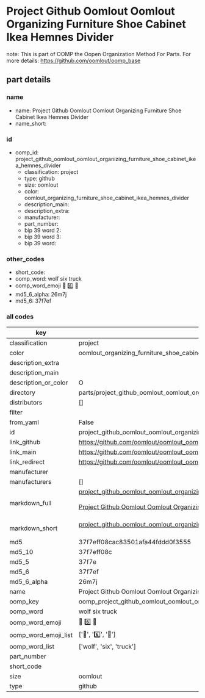 # Project Github Oomlout Oomlout Organizing Furniture Shoe Cabinet Ikea Hemnes Divider  

note: This is part of OOMP the Oopen Organization Method For Parts. For more details: https://github.com/oomlout/oomp_base

##  part details
  







### name
* name: Project Github Oomlout Oomlout Organizing Furniture Shoe Cabinet Ikea Hemnes Divider
* name_short: 
### id
* oomp_id: project_github_oomlout_oomlout_organizing_furniture_shoe_cabinet_ikea_hemnes_divider
  * classification: project
  * type: github
  * size: oomlout
  * color: oomlout_organizing_furniture_shoe_cabinet_ikea_hemnes_divider
  * description_main: 
  * description_extra: 
  * manufacturer: 
  * part_number: 
  * bip 39 word 2: 
  * bip 39 word 3: 
  * bip 39 word: 

### other_codes
* short_code: 
* oomp_word: wolf six truck
* oomp_word_emoji :wolf: :six: :truck:
* md5_6_alpha: 26m7j
* md5_6: 37f7ef









### all codes 
| key | value |  
| --- | --- |  
| classification | project |  
| color | oomlout_organizing_furniture_shoe_cabinet_ikea_hemnes_divider |  
| description_extra |  |  
| description_main |  |  
| description_or_color | O  |  
| directory | parts/project_github_oomlout_oomlout_organizing_furniture_shoe_cabinet_ikea_hemnes_divider |  
| distributors | [] |  
| filter |  |  
| from_yaml | False |  
| id | project_github_oomlout_oomlout_organizing_furniture_shoe_cabinet_ikea_hemnes_divider |  
| link_github | https://github.com/oomlout/oomlout_oomp_version_1_messy/tree/main/parts/project_github_oomlout_oomlout_organizing_furniture_shoe_cabinet_ikea_hemnes_divider |  
| link_main | https://github.com/oomlout/oomlout_oomp_version_1_messy/tree/main/parts/project_github_oomlout_oomlout_organizing_furniture_shoe_cabinet_ikea_hemnes_divider |  
| link_redirect | https://github.com/oomlout/oomlout_oomp_version_1_messy/tree/main/parts/project_github_oomlout_oomlout_organizing_furniture_shoe_cabinet_ikea_hemnes_divider |  
| manufacturer |  |  
| manufacturers | [] |  
| markdown_full | [project_github_oomlout_oomlout_organizing_furniture_shoe_cabinet_ikea_hemnes_divider](none)<br>[](none)<br>[Project Github Oomlout Oomlout Organizing Furniture Shoe Cabinet Ikea Hemnes Divider](none)<br><br> |  
| markdown_short | [project_github_oomlout_oomlout_organizing_furniture_shoe_cabinet_ikea_hemnes_divider](none)<br><br> |  
| md5 | 37f7eff08cac83501afa44fddd0f3555 |  
| md5_10 | 37f7eff08c |  
| md5_5 | 37f7e |  
| md5_6 | 37f7ef |  
| md5_6_alpha | 26m7j |  
| name | Project Github Oomlout Oomlout Organizing Furniture Shoe Cabinet Ikea Hemnes Divider |  
| oomp_key | oomp_project_github_oomlout_oomlout_organizing_furniture_shoe_cabinet_ikea_hemnes_divider |  
| oomp_word | wolf six truck |  
| oomp_word_emoji | :wolf: :six: :truck: |  
| oomp_word_emoji_list | [':wolf:', ':six:', ':truck:'] |  
| oomp_word_list | ['wolf', 'six', 'truck'] |  
| part_number |  |  
| short_code |  |  
| size | oomlout |  
| type | github |  
